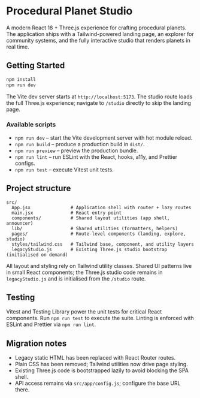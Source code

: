 # Procedural Planet Studio

A modern React 18 + Three.js experience for crafting procedural planets. The application ships with a Tailwind-powered landing page, an explorer for community systems, and the fully interactive studio that renders planets in real time.

## Getting Started

```bash
npm install
npm run dev
```

The Vite dev server starts at `http://localhost:5173`. The studio route loads the full Three.js experience; navigate to `/studio` directly to skip the landing page.

### Available scripts

- `npm run dev` – start the Vite development server with hot module reload.
- `npm run build` – produce a production build in `dist/`.
- `npm run preview` – preview the production bundle.
- `npm run lint` – run ESLint with the React, hooks, a11y, and Prettier configs.
- `npm run test` – execute Vitest unit tests.

## Project structure

```
src/
  App.jsx               # Application shell with router + lazy routes
  main.jsx              # React entry point
  components/           # Shared layout utilities (app shell, announcer)
  lib/                  # Shared utilities (formatters, helpers)
  pages/                # Route-level components (landing, explore, studio)
  styles/tailwind.css   # Tailwind base, component, and utility layers
  legacyStudio.js       # Existing Three.js studio bootstrap (initialised on demand)
```

All layout and styling rely on Tailwind utility classes. Shared UI patterns live in small React components; the Three.js studio code remains in `legacyStudio.js` and is initialised from the `/studio` route.

## Testing

Vitest and Testing Library power the unit tests for critical React components. Run `npm run test` to execute the suite. Linting is enforced with ESLint and Prettier via `npm run lint`.

## Migration notes

- Legacy static HTML has been replaced with React Router routes.
- Plain CSS has been removed; Tailwind utilities now drive page styling.
- Existing Three.js code is bootstrapped lazily to avoid blocking the SPA shell.
- API access remains via `src/app/config.js`; configure the base URL there.

